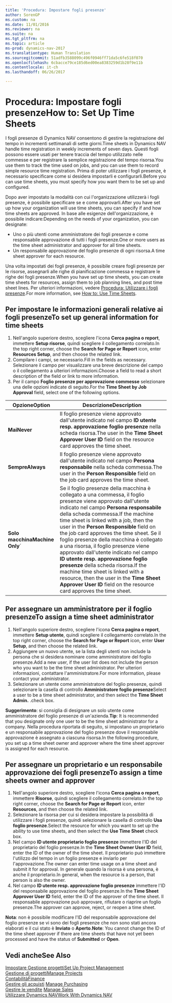 ```yaml
---
title: 'Procedura: Impostare fogli presenze'
author: SorenGP
ms.custom: na
ms.date: 11/01/2016
ms.reviewer: na
ms.suite: na
ms.tgt_pltfrm: na
ms.topic: article
ms-prod: dynamics-nav-2017
ms.translationtype: Human Translation
ms.sourcegitcommit: 51adfb3588099c496f0946ff71da5c6fe518f070
ms.openlocfilehash: 6cbacce79ce185d6ed00ea8383259d1b28f9e11b
ms.contentlocale: it-ch
ms.lasthandoff: 06/26/2017

---
```


# <a name="how-to-set-up-time-sheets"></a><span data-ttu-id="f0822-102">Procedura: Impostare fogli presenze</span><span class="sxs-lookup"><span data-stu-id="f0822-102">How to: Set Up Time Sheets</span></span>
<span data-ttu-id="f0822-103">I fogli presenze di Dynamics NAV consentono di gestire la registrazione del tempo in incrementi settimanali di sette giorni.</span><span class="sxs-lookup"><span data-stu-id="f0822-103">Time sheets in Dynamics NAV handle time registration in weekly increments of seven days.</span></span> <span data-ttu-id="f0822-104">Questi fogli possono essere usati per tenere traccia del tempo utilizzato nelle commesse e per registrare la semplice registrazione del tempo risorsa.</span><span class="sxs-lookup"><span data-stu-id="f0822-104">You use them to track the time used on jobs, and you can use them to record simple resource time registration.</span></span> <span data-ttu-id="f0822-105">Prima di poter utilizzare i fogli presenze, è necessario specificare come si desidera impostarli e configurarli.</span><span class="sxs-lookup"><span data-stu-id="f0822-105">Before you can use time sheets, you must specify how you want them to be set up and configured.</span></span>

<span data-ttu-id="f0822-106">Dopo aver impostato la modalità con cui l'organizzazione utilizzerà i fogli presenze, è possibile specificare se e come approvarli.</span><span class="sxs-lookup"><span data-stu-id="f0822-106">After you have set up how your organization will use time sheets, you can specify if and how time sheets are approved.</span></span> <span data-ttu-id="f0822-107">In base alle esigenze dell'organizzazione, è possibile indicare:</span><span class="sxs-lookup"><span data-stu-id="f0822-107">Depending on the needs of your organization, you can designate:</span></span>

- <span data-ttu-id="f0822-108">Uno o più utenti come amministratore dei fogli presenze e come responsabile approvazione di tutti i fogli presenze.</span><span class="sxs-lookup"><span data-stu-id="f0822-108">One or more users as the time sheet administrator and approver for all time sheets.</span></span>
- <span data-ttu-id="f0822-109">Un responsabile approvazione del foglio presenze di ogni risorsa.</span><span class="sxs-lookup"><span data-stu-id="f0822-109">A time sheet approver for each resource.</span></span>

<span data-ttu-id="f0822-110">Una volta impostati dei fogli presenze, è possibile creare fogli presenze per le risorse, assegnarli alle righe di pianificazione commessa e registrare le righe dei fogli presenze.</span><span class="sxs-lookup"><span data-stu-id="f0822-110">When you have set up time sheets, you can create time sheets for resources, assign them to job planning lines, and post time sheet lines.</span></span> <span data-ttu-id="f0822-111">Per ulteriori informazioni, vedere [Procedura: Utilizzare i fogli presenze](projects-how-use-time-sheets.md).</span><span class="sxs-lookup"><span data-stu-id="f0822-111">For more information, see [How to: Use Time Sheets](projects-how-use-time-sheets.md).</span></span>

## <a name="to-set-up-general-information-for-time-sheets"></a><span data-ttu-id="f0822-112">Per impostare le informazioni generali relative ai fogli presenze</span><span class="sxs-lookup"><span data-stu-id="f0822-112">To set up general information for time sheets</span></span>  

1. <span data-ttu-id="f0822-113">Nell'angolo superiore destro, scegliere l'icona **Cerca pagina o report**, immettere **Setup risorse**, quindi scegliere il collegamento correlato.</span><span class="sxs-lookup"><span data-stu-id="f0822-113">In the top right corner, choose the **Search for Page or Report** icon, enter **Resources Setup**, and then choose the related link.</span></span>  
2. <span data-ttu-id="f0822-114">Compilare i campi, se necessario.</span><span class="sxs-lookup"><span data-stu-id="f0822-114">Fill in the fields as necessary.</span></span> <span data-ttu-id="f0822-115">Selezionare il campo per visualizzare una breve descrizione del campo o il collegamento a ulteriori informazioni.</span><span class="sxs-lookup"><span data-stu-id="f0822-115">Choose a field to read a short description of the field or link to more information.</span></span>
3. <span data-ttu-id="f0822-116">Per il campo **Foglio presenze per approvazione commesse** selezionare una delle opzioni indicate di seguito.</span><span class="sxs-lookup"><span data-stu-id="f0822-116">For the **Time Sheet by Job Approval** field, select one of the following options.</span></span>

|<span data-ttu-id="f0822-117">Opzione</span><span class="sxs-lookup"><span data-stu-id="f0822-117">Option</span></span> |<span data-ttu-id="f0822-118">Descrizione</span><span class="sxs-lookup"><span data-stu-id="f0822-118">Description</span></span>|
|---|---|
|<span data-ttu-id="f0822-119">**Mai**</span><span class="sxs-lookup"><span data-stu-id="f0822-119">**Never**</span></span>|<span data-ttu-id="f0822-120">Il foglio presenze viene approvato dall'utente indicato nel campo **ID utente resp. approvazione foglio presenze** nella scheda risorsa.</span><span class="sxs-lookup"><span data-stu-id="f0822-120">The user in the **Time Sheet Approver User ID** field on the resource card approves the time sheet.</span></span>|
|<span data-ttu-id="f0822-121">**Sempre**</span><span class="sxs-lookup"><span data-stu-id="f0822-121">**Always**</span></span>|<span data-ttu-id="f0822-122">Il foglio presenze viene approvato dall'utente indicato nel campo **Persona responsabile** nella scheda commessa.</span><span class="sxs-lookup"><span data-stu-id="f0822-122">The user in the **Person Responsible** field on the job card approves the time sheet.</span></span>|
|<span data-ttu-id="f0822-123">**Solo macchina**</span><span class="sxs-lookup"><span data-stu-id="f0822-123">**Machine Only**´</span></span>|<span data-ttu-id="f0822-124">Se il foglio presenze della macchina è collegato a una commessa, il foglio presenze viene approvato dall'utente indicato nel campo **Persona responsabile** della scheda commessa.</span><span class="sxs-lookup"><span data-stu-id="f0822-124">If the machine time sheet is linked with a job, then the user in the **Person Responsible** field on the job card approves the time sheet.</span></span> <span data-ttu-id="f0822-125">Se il foglio presenze della macchina è collegato a una risorsa, il foglio presenze viene approvato dall'utente indicato nel campo **ID utente resp. approvazione foglio presenze** della scheda risorsa.</span><span class="sxs-lookup"><span data-stu-id="f0822-125">If the machine time sheet is linked with a resource, then the user in the **Time Sheet Approver User ID** field on the resource card approves the time sheet.</span></span>

## <a name="to-assign-a-time-sheet-administrator"></a><span data-ttu-id="f0822-126">Per assegnare un amministratore per il foglio presenze</span><span class="sxs-lookup"><span data-stu-id="f0822-126">To assign a time sheet administrator</span></span>  

1. <span data-ttu-id="f0822-127">Nell'angolo superiore destro, scegliere l'icona **Cerca pagina o report**, immettere **Setup utente**, quindi scegliere il collegamento correlato.</span><span class="sxs-lookup"><span data-stu-id="f0822-127">In the top right corner, choose the **Search for Page or Report** icon, enter **User Setup**, and then choose the related link.</span></span>  
2.  <span data-ttu-id="f0822-128">Aggiungere un nuovo utente, se la lista degli utenti non include la persona che si desidera nominare come amministratore del foglio presenze.</span><span class="sxs-lookup"><span data-stu-id="f0822-128">Add a new user, if the user list does not include the person who you want to be the time sheet administrator.</span></span> <span data-ttu-id="f0822-129">Per ulteriori informazioni, contattare l'amministratore.</span><span class="sxs-lookup"><span data-stu-id="f0822-129">For more information, please contact your administrator.</span></span>  
3. <span data-ttu-id="f0822-130">Selezionare un utente come amministratore del foglio presenze, quindi selezionare la casella di controllo **Amministratore foglio presenze**</span><span class="sxs-lookup"><span data-stu-id="f0822-130">Select a user to be a time sheet administrator, and then select the **Time Sheet Admin.**</span></span> <span data-ttu-id="f0822-131">.</span><span class="sxs-lookup"><span data-stu-id="f0822-131">check box.</span></span>  

<span data-ttu-id="f0822-132">**Suggerimento**: si consiglia di designare un solo utente come amministratore del foglio presenze di un'azienda.</span><span class="sxs-lookup"><span data-stu-id="f0822-132">**Tip**: It is recommended that you designate only one user to be the time sheet administrator for a company.</span></span> <span data-ttu-id="f0822-133">Nella procedura riportata di seguito, si impostano un proprietario e un responsabile approvazione del foglio presenze dove il responsabile approvazione è assegnato a ciascuna risorsa.</span><span class="sxs-lookup"><span data-stu-id="f0822-133">In the following procedure, you set up a time sheet owner and approver where the time sheet approver is assigned for each resource.</span></span>  

## <a name="to-assign-a-time-sheets-owner-and-approver"></a><span data-ttu-id="f0822-134">Per assegnare un proprietario e un responsabile approvazione dei fogli presenze</span><span class="sxs-lookup"><span data-stu-id="f0822-134">To assign a time sheets owner and approver</span></span>  

1. <span data-ttu-id="f0822-135">Nell'angolo superiore destro, scegliere l'icona **Cerca pagina o report**, immettere **Risorse**, quindi scegliere il collegamento correlato.</span><span class="sxs-lookup"><span data-stu-id="f0822-135">In the top right corner, choose the **Search for Page or Report** icon, enter **Resources**, and then choose the related link.</span></span>
2. <span data-ttu-id="f0822-136">Selezionare la risorsa per cui si desidera impostare la possibilità di utilizzare i fogli presenze, quindi selezionare la casella di controllo **Usa foglio presenze**.</span><span class="sxs-lookup"><span data-stu-id="f0822-136">Select the resource for which you want to set up the ability to use time sheets, and then select the **Use Time Sheet** check box.</span></span>  
3. <span data-ttu-id="f0822-137">Nel campo **ID utente proprietario foglio presenze** immettere l'ID del proprietario del foglio presenze.</span><span class="sxs-lookup"><span data-stu-id="f0822-137">In the **Time Sheet Owner User ID** field, enter the ID of the owner of the time sheet.</span></span> <span data-ttu-id="f0822-138">Il proprietario può immettere l'utilizzo del tempo in un foglio presenze e inviarlo per l'approvazione.</span><span class="sxs-lookup"><span data-stu-id="f0822-138">The owner can enter time usage on a time sheet and submit it for approval.</span></span> <span data-ttu-id="f0822-139">In generale quando la risorsa è una persona, è anche il proprietario.</span><span class="sxs-lookup"><span data-stu-id="f0822-139">In general, when the resource is a person, that person is also the owner.</span></span>  
4. <span data-ttu-id="f0822-140">Nel campo **ID utente resp. approvazione foglio presenze** immettere l'ID del responsabile approvazione del foglio presenze.</span><span class="sxs-lookup"><span data-stu-id="f0822-140">In the **Time Sheet Approver User ID** field, enter the ID of the approver of the time sheet.</span></span> <span data-ttu-id="f0822-141">Il responsabile approvazione può approvare, rifiutare o riaprire un foglio presenze.</span><span class="sxs-lookup"><span data-stu-id="f0822-141">The approver can approve, reject, or reopen a time sheet.</span></span>  

<span data-ttu-id="f0822-142">**Nota**: non è possibile modificare l'ID del responsabile approvazione del foglio presenze se vi sono dei fogli presenze che non sono stati ancora elaborati e il cui stato è **Inviato** o **Aperto**.</span><span class="sxs-lookup"><span data-stu-id="f0822-142">**Note**: You cannot change the ID of the time sheet approver if there are time sheets that have not yet been processed and have the status of **Submitted** or **Open**.</span></span>

## <a name="see-also"></a><span data-ttu-id="f0822-143">Vedi anche</span><span class="sxs-lookup"><span data-stu-id="f0822-143">See Also</span></span>
[<span data-ttu-id="f0822-144">Impostare Gestione progetti</span><span class="sxs-lookup"><span data-stu-id="f0822-144">Set Up Project Management</span></span>](projects-setup-projects.md)  
[<span data-ttu-id="f0822-145">Gestione di progetti</span><span class="sxs-lookup"><span data-stu-id="f0822-145">Manage Projects</span></span>](projects-manage-projects.md)  
[<span data-ttu-id="f0822-146">Contabilità</span><span class="sxs-lookup"><span data-stu-id="f0822-146">Finance</span></span>](finance-setup.md)  
<span data-ttu-id="f0822-147">[Gestire gli acquisti](purchasing-manage-purchasing.md)       </span><span class="sxs-lookup"><span data-stu-id="f0822-147">[Manage Purchasing](purchasing-manage-purchasing.md)       </span></span>  
<span data-ttu-id="f0822-148">[Gestire le vendite](sales-manage-sales.md)    </span><span class="sxs-lookup"><span data-stu-id="f0822-148">[Manage Sales](sales-manage-sales.md)    </span></span>  
[<span data-ttu-id="f0822-149">Utilizzare Dynamics NAV</span><span class="sxs-lookup"><span data-stu-id="f0822-149">Work With Dynamics NAV</span></span>](ui-work-product.md)  

